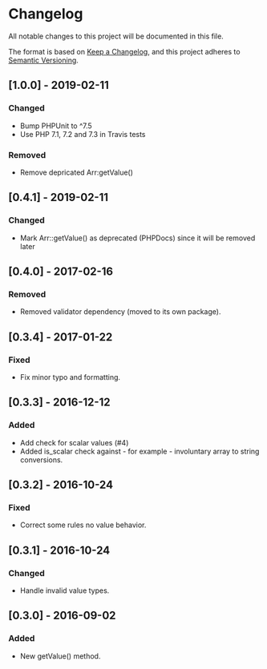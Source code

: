 # Changelog
All notable changes to this project will be documented in this file.

The format is based on [Keep a Changelog](https://keepachangelog.com/en/1.0.0/),
and this project adheres to [Semantic Versioning](https://semver.org/spec/v2.0.0.html).

## [1.0.0] - 2019-02-11
### Changed
- Bump PHPUnit to ^7.5
- Use PHP 7.1, 7.2 and 7.3 in Travis tests

### Removed
- Remove depricated Arr:getValue()

## [0.4.1] - 2019-02-11
### Changed
- Mark Arr::getValue() as deprecated (PHPDocs) since it will be removed later

## [0.4.0] - 2017-02-16
### Removed
- Removed validator dependency (moved to its own package).

## [0.3.4] - 2017-01-22
### Fixed
- Fix minor typo and formatting.

## [0.3.3] - 2016-12-12
### Added
- Add check for scalar values (#4)
- Added is_scalar check against - for example - involuntary array to string conversions.

## [0.3.2] - 2016-10-24
### Fixed
- Correct some rules no value behavior.

## [0.3.1] - 2016-10-24
### Changed
- Handle invalid value types.

## [0.3.0] - 2016-09-02
### Added
- New getValue() method. 